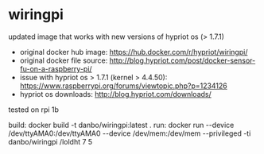 # wiringpi
updated image that works with new versions of hypriot os (> 1.7.1)

- original docker hub image: https://hub.docker.com/r/hypriot/wiringpi/
- original docker file source: http://blog.hypriot.com/post/docker-sensor-fu-on-a-raspberry-pi/
- issue with hypriot os > 1.7.1 (kernel > 4.4.50): https://www.raspberrypi.org/forums/viewtopic.php?p=1234126
- hypriot os downloads: http://blog.hypriot.com/downloads/

tested on rpi 1b

build: docker build -t danbo/wiringpi:latest .
run: docker run --device /dev/ttyAMA0:/dev/ttyAMA0 --device /dev/mem:/dev/mem --privileged -ti danbo/wiringpi /loldht 7 5

